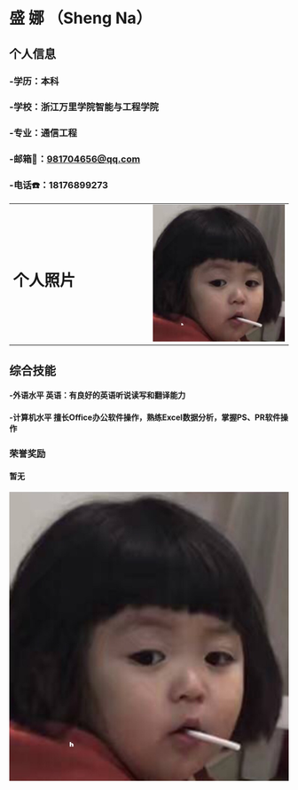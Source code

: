 #  盛   娜 （Sheng Na）

## 个人信息
### -学历：本科
### -学校：浙江万里学院智能与工程学院
### -专业：通信工程
### -邮箱📧：981704656@qq.com
### -电话☎️：18176899273
<table border="0">
  <tr>
    <td width="50%">
      <h1> 个人照片</h1>
    </td>
    <td width="50%">
      <img src="/79F417B9-05E5-4E51-B576-6D7C14D3BF3A.jpeg" width="100%" >      
    </td>
  </tr>
</table>

## 综合技能
#### -外语水平	 英语：有良好的英语听说读写和翻译能力
#### -计算机水平	擅长Office办公软件操作，熟练Excel数据分析，掌握PS、PR软件操作


### 荣誉奖励
#### 暂无

![Image](/79F417B9-05E5-4E51-B576-6D7C14D3BF3A.jpeg)
```
